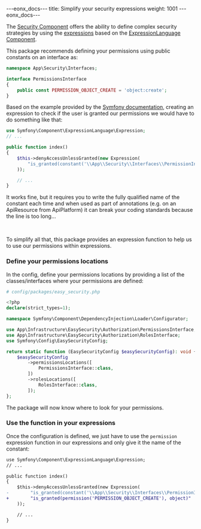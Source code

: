 ---eonx_docs---
title: Simplify your security expressions
weight: 1001
---eonx_docs---

The [Security Component][1] offers the ability to define complex security strategies by using the [expressions][2] based
on the [ExpressionLanguage Component][3].

This package recommends defining your permissions using public constants on an interface as:

```php
namespace App\Security\Interfaces;

interface PermissionsInterface
{
    public const PERMISSION_OBJECT_CREATE = 'object:create';
}
```

Based on the example provided by the [Symfony documentation][2], creating an expression to check if the user is granted
our permissions we would have to do something like that:

```php
use Symfony\Component\ExpressionLanguage\Expression;
// ...

public function index()
{
    $this->denyAccessUnlessGranted(new Expression(
        "is_granted(constant('\\App\\Security\\Interfaces\\PermissionInterface::PERMISSION_OBJECT_CREATE'), object)"
    ));

    // ...
}
```

It works fine, but it requires you to write the fully qualified name of the constant each time and when used as part
of annotations (e.g. on an ApiResource from ApiPlatform) it can break your coding standards because the line is too long...

<br>

To simplify all that, this package provides an expression function to help us to use our permissions within expressions.

### Define your permissions locations

In the config, define your permissions locations by providing a list of the classes/interfaces where your permissions
are defined:

```php
# config/packages/easy_security.php

<?php
declare(strict_types=1);

namespace Symfony\Component\DependencyInjection\Loader\Configurator;

use App\Infrastructure\EasySecurity\Authorization\PermissionsInterface;
use App\Infrastructure\EasySecurity\Authorization\RolesInterface;
use Symfony\Config\EasySecurityConfig;

return static function (EasySecurityConfig $easySecurityConfig): void {
    $easySecurityConfig
        ->permissionsLocations([
            PermissionsInterface::class,
        ])
        ->rolesLocations([
            RolesInterface::class,
        ]);
};

```

The package will now know where to look for your permissions.

### Use the function in your expressions

Once the configuration is defined, we just have to use the `permission` expression function in our expressions and only
give it the name of the constant:

```diff
use Symfony\Component\ExpressionLanguage\Expression;
// ...

public function index()
{
    $this->denyAccessUnlessGranted(new Expression(
-        "is_granted(constant('\\App\\Security\\Interfaces\\PermissionInterface::PERMISSION_OBJECT_CREATE'), object)"
+        "is_granted(permission('PERMISSION_OBJECT_CREATE'), object)"
    ));

    // ...
}
```

[1]: https://symfony.com/doc/current/components/security.html

[2]: https://symfony.com/doc/current/security/expressions.html

[3]: https://symfony.com/doc/current/components/expression_language.html
